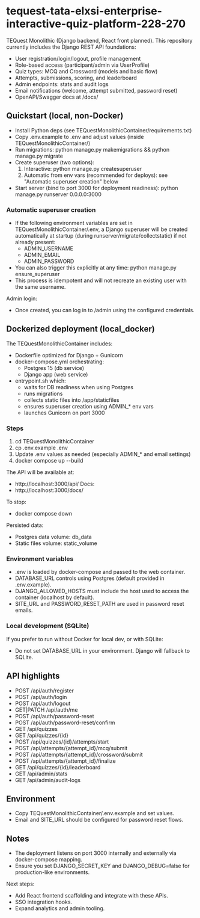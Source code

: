 # tequest-tata-elxsi-enterprise-interactive-quiz-platform-228-270

TEQuest Monolithic (Django backend, React front planned). This repository currently includes the Django REST API foundations:

- User registration/login/logout, profile management
- Role-based access (participant/admin via UserProfile)
- Quiz types: MCQ and Crossword (models and basic flow)
- Attempts, submissions, scoring, and leaderboard
- Admin endpoints: stats and audit logs
- Email notifications (welcome, attempt submitted, password reset)
- OpenAPI/Swagger docs at /docs/

## Quickstart (local, non-Docker)
- Install Python deps (see TEQuestMonolithicContainer/requirements.txt)
- Copy .env.example to .env and adjust values (inside TEQuestMonolithicContainer/)
- Run migrations: python manage.py makemigrations && python manage.py migrate
- Create superuser (two options):
  1) Interactive: python manage.py createsuperuser
  2) Automatic from env vars (recommended for deploys): see "Automatic superuser creation" below
- Start server (bind to port 3000 for deployment readiness):
  python manage.py runserver 0.0.0.0:3000

### Automatic superuser creation
- If the following environment variables are set in TEQuestMonolithicContainer/.env, a Django superuser will be created automatically at startup (during runserver/migrate/collectstatic) if not already present:
  - ADMIN_USERNAME
  - ADMIN_EMAIL
  - ADMIN_PASSWORD
- You can also trigger this explicitly at any time:
  python manage.py ensure_superuser
- This process is idempotent and will not recreate an existing user with the same username.

Admin login:
- Once created, you can log in to /admin using the configured credentials.

## Dockerized deployment (local_docker)

The TEQuestMonolithicContainer includes:
- Dockerfile optimized for Django + Gunicorn
- docker-compose.yml orchestrating:
  - Postgres 15 (db service)
  - Django app (web service)
- entrypoint.sh which:
  - waits for DB readiness when using Postgres
  - runs migrations
  - collects static files into /app/staticfiles
  - ensures superuser creation using ADMIN_* env vars
  - launches Gunicorn on port 3000

### Steps
1) cd TEQuestMonolithicContainer
2) cp .env.example .env
3) Update .env values as needed (especially ADMIN_* and email settings)
4) docker compose up --build

The API will be available at:
- http://localhost:3000/api/
Docs:
- http://localhost:3000/docs/

To stop:
- docker compose down

Persisted data:
- Postgres data volume: db_data
- Static files volume: static_volume

### Environment variables
- .env is loaded by docker-compose and passed to the web container.
- DATABASE_URL controls using Postgres (default provided in .env.example).
- DJANGO_ALLOWED_HOSTS must include the host used to access the container (localhost by default).
- SITE_URL and PASSWORD_RESET_PATH are used in password reset emails.

### Local development (SQLite)
If you prefer to run without Docker for local dev, or with SQLite:
- Do not set DATABASE_URL in your environment. Django will fallback to SQLite.

## API highlights
- POST /api/auth/register
- POST /api/auth/login
- POST /api/auth/logout
- GET|PATCH /api/auth/me
- POST /api/auth/password-reset
- POST /api/auth/password-reset/confirm
- GET /api/quizzes
- GET /api/quizzes/{id}
- POST /api/quizzes/{id}/attempts/start
- POST /api/attempts/{attempt_id}/mcq/submit
- POST /api/attempts/{attempt_id}/crossword/submit
- POST /api/attempts/{attempt_id}/finalize
- GET /api/quizzes/{id}/leaderboard
- GET /api/admin/stats
- GET /api/admin/audit-logs

## Environment
- Copy TEQuestMonolithicContainer/.env.example and set values.
- Email and SITE_URL should be configured for password reset flows.

## Notes
- The deployment listens on port 3000 internally and externally via docker-compose mapping.
- Ensure you set DJANGO_SECRET_KEY and DJANGO_DEBUG=false for production-like environments.

Next steps:
- Add React frontend scaffolding and integrate with these APIs.
- SSO integration hooks.
- Expand analytics and admin tooling.